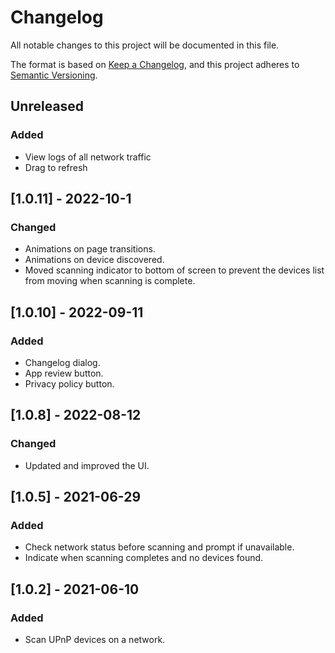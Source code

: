 # Changelog
All notable changes to this project will be documented in this file.

The format is based on [Keep a Changelog](https://keepachangelog.com/en/1.0.0/),
and this project adheres to [Semantic Versioning](https://semver.org/spec/v2.0.0.html).

## Unreleased
### Added
- View logs of all network traffic
- Drag to refresh

## [1.0.11] - 2022-10-1
### Changed
- Animations on page transitions.
- Animations on device discovered.
- Moved scanning indicator to bottom of screen to prevent the devices list from moving when scanning is complete.

## [1.0.10] - 2022-09-11
### Added
- Changelog dialog.
- App review button.
- Privacy policy button.

## [1.0.8] - 2022-08-12
### Changed
- Updated and improved the UI.

## [1.0.5] - 2021-06-29
### Added
- Check network status before scanning and prompt if unavailable.
- Indicate when scanning completes and no devices found.

## [1.0.2] - 2021-06-10
### Added
- Scan UPnP devices on a network.